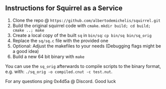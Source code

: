 ## Instructions for Squirrel as a Service

1. Clone the repo @ `https://github.com/albertodemichelis/squirrel.git`
2. Build the original squirrel code with `cmake`. `mkdir build; cd build; cmake ..; make`
3. Create a local copy of the built `sq` in  `bin/sq`: `cp bin/sq bin/sq_orig`
4. Replace the `sq/sq.c` file with the provided one
5. Optional: Adjust the makefiles to your needs (Debugging flags might be a good idea)
6. Build a new 64 bit binary with `make `

You can use the `sq_orig` afterwards to compile scripts to the binary format, e.g. with: `./sq_orig -o compiled.cnut -c test.nut`. 

For any questions ping 0x4d5a @ Discord. Good luck